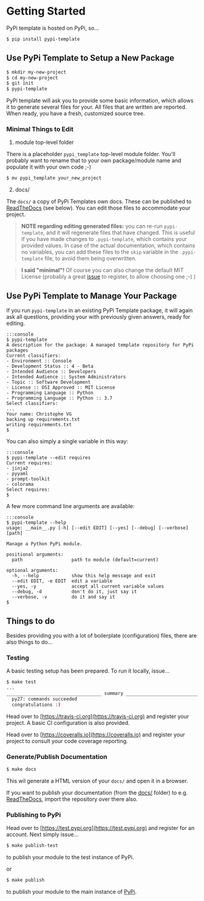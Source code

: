 # Getting Started

PyPi template is hosted on PyPi, so...

```bash
$ pip install pypi-template
```

## Use PyPi Template to Setup a New Package

```bash
$ mkdir my-new-project
$ cd my-new-project
$ git init
$ pypi-template

```

PyPi template will ask you to provide some basic information, which allows it to generate several files for your. All files that are written are reported. When ready, you have a fresh, customized source tree.

### Minimal Things to Edit

1. module top-level folder

There is a placeholder `pypi_template` top-level module folder. You'll probably want to rename that to your own package/module name and populate it with your own code ;-)

```bash
$ mv pypi_template your_new_project
```

2. docs/

The `docs/` a copy of PyPi Templates own docs. These can be published to [ReadTheDocs](https://readthedocs.org) (see below). You can edit those files to accommodate your project.

> **NOTE regarding editing generated files:** you can re-run `pypi-template`, and it will regenerate files that have changed. This is useful if you have made changes to `.pypi-template`, which contains your provided values. In case of the actual documentation, which contains no variables, you can add these files to the `skip` variable in the `.pypi-template` file, to avoid them being overwritten.

> **I said "minimal"!** Of course you can also change the default MIT License (probably a great [issue](https://github.com/christophevg/pypi-template/issues) to register, to allow choosing one ;-) )

## Use PyPi Template to Manage Your Package

If you run `pypi-template` in an existing PyPi Template package, it will again ask all questions, providing your with previously given answers, ready for editing.

    :::console
    $ pypi-template
    A description for the package: A managed template repository for PyPi packages
    Current classifiers:
    - Environment :: Console
    - Development Status :: 4 - Beta
    - Intended Audience :: Developers
    - Intended Audience :: System Administrators
    - Topic :: Software Development
    - License :: OSI Approved :: MIT License
    - Programming Language :: Python
    - Programming Language :: Python :: 3.7
    Select classifiers: 
    ...
    Your name: Christophe VG
    backing up requirements.txt
    writing requirements.txt
    $

You can also simply a single variable in this way:

    :::console
    $ pypi-template --edit requires
    Current requires:
    - jinja2
    - pyyaml
    - prompt-toolkit
    - colorama
    Select requires:
    $

A few more command line arguments are available:

    :::console
    $ pypi-template --help
    usage: __main__.py [-h] [--edit EDIT] [--yes] [--debug] [--verbose] [path]

    Manage a Python PyPi module.

    positional arguments:
      path                  path to module (default=current)

    optional arguments:
      -h, --help            show this help message and exit
      --edit EDIT, -e EDIT  edit a variable
      --yes, -y             accept all current variable values
      --debug, -d           don't do it, just say it
      --verbose, -v         do it and say it
    $

## Things to do

Besides providing you with a lot of boilerplate (configuration) files, there are also things to do...

### Testing

A basic testing setup has been prepared. To run it locally, issue...

```bash
$ make test
...
___________________________________ summary ____________________________________
  py27: commands succeeded
  congratulations :)
```

Head over to [https://travis-ci.org](https://travis-ci.org) and register your project. A basic CI configuration is also provided.

Head over to [https://coveralls.io](https://coveralls.io) and register your project to consult your code coverage reporting.

### Generate/Publish Documentation

```bash
$ make docs
```

This wil generate a HTML version of your `docs/` and open it in a browser.

If you want to publish your documentation (from the [docs/](docs/) folder) to e.g. [ReadTheDocs](https://readthedocs.org), import the repository over there also.

### Publishing to PyPi

Head over to [https://test.pypi.org](https://test.pypi.org) and register for an account. Next simply issue...

```bash
$ make publish-test
```

to publish your module to the test instance of PyPi.

or

```bash
$ make publish
```

to publish your module to the main instance of [PyPi](https://pypi.org).
